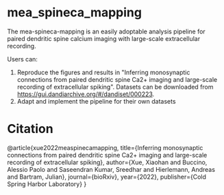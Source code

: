 # mea_spineca_mapping
The mea-spineca-mapping is an easily adoptable analysis pipeline for paired dendritic spine calcium imaging with large-scale extracellular recording. 

Users can:
1. Reproduce the figures and results in "Inferring monosynaptic connections from paired dendritic spine Ca2+ imaging and large-scale recording of extracellular spiking". Datasets can be downloaded from https://gui.dandiarchive.org/#/dandiset/000223.
2. Adapt and implement the pipeline for their own datasets

# Citation
@article{xue2022measpinecamapping,
  title={Inferring monosynaptic connections from paired dendritic spine Ca2+ imaging and large-scale recording of extracellular spiking},
  author={Xue, Xiaohan and Buccino, Alessio Paolo and Saseendran Kumar, Sreedhar and Hierlemann,  Andreas and Bartram, Julian},
  journal={bioRxiv},
  year={2022},
  publisher={Cold Spring Harbor Laboratory}
}

